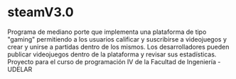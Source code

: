 # steamV3.0
Programa de mediano porte que implementa una plataforma de tipo "gaming" permitiendo a los usuarios calificar y suscribirse a videojuegos y crear y unirse a partidas dentro de los mismos. Los desarrolladores pueden publicar videojuegos dentro de la plataforma y revisar sus estadísticas. Proyecto para el curso de programación IV de la Facultad de Ingeniería - UDELAR

